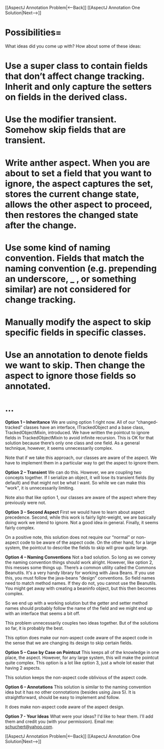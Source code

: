 [[AspectJ Annotation Problem|<--Back]] [[AspectJ Annotation One Solution|Next-->]]

# Possibilities=
What ideas did you come up with? How about some of these ideas:
# Use a super class to contain fields that don’t affect change tracking. Inherit and only capture the setters on fields in the derived class.
# Use the modifier transient. Somehow skip fields that are transient.
# Write anther aspect. When you are about to set a field that you want to ignore, the aspect captures the set, stores the current change state, allows the other aspect to proceed, then restores the changed state after the change.
# Use some kind of naming convention. Fields that match the naming convention (e.g. prepending an underscore, _ , or something similar) are not considered for change tracking.
# Manually modify the aspect to skip specific fields in specific classes.
# Use an annotation to denote fields we want to skip. Then change the aspect to ignore those fields so annotated.
# ...

**Option 1 – Inheritance**
We are using option 1 right now. All of our “changed-tracked” classes have an interface, ITrackedObject and a base class, TrackedObjectMixin, introduced. We have written the pointcut to ignore fields in TrackedObjectMixin to avoid infinite recursion. This is OK for that solution because there’s only one class and one field. As a general technique, however, it seems unnecessarily complex.

Note that if we take this approach, our classes are aware of the aspect. We have to implement them in a particular way to get the aspect to ignore them.

**Option 2 – Transient**
We can do this. However, we are coupling two concepts together. If I serialize an object, it will lose its transient fields (by default) and that might not be what I want. So while we can make this "work", it is unnecessarily limiting.

Note also that like option 1, our classes are aware of the aspect where they previously were not.

**Option 3 – Second Aspect**
First we would have to learn about aspect precedence. Second, while this work is fairly light-weight, we are basically doing work we intend to ignore. Not a good idea in general. Finally, it seems fairly complex.

On a positive note, this solution does not require our “normal” or non-aspect code to be aware of the aspect code. On the other hand, for a large system, the pointcut to describe the fields to skip will grow quite large.

**Option 4 – Naming Conventions**
Not a bad solution. So long as we convey the naming convention things should work alright. However, like option 2, this messes some things up. There’s a common utility called the Commons Beanutils. It's a very handy library for working with Java Beans. If you use this, you must follow the java-beans "design" conventions. So field names need to match method names. If they do not, you cannot use the Beanutils. You might get away with creating a beaninfo object, but this then becomes complex. 

So we end up with a working solution but the getter and setter method names should probably follow the name of the field and we might end up with an interface that seems a bit off. 

This problem unnecessarily couples two ideas together. But of the solutions so far, it is probably the best.

This option does make our non-aspect code aware of the aspect code in the sense that we are changing its design to skip certain fields.

**Option 5 – Case by Case on Pointcut**
This keeps all of the knowledge in one place, the aspect. However, for any large system, this will make the pointcut quite complex. This option is a lot like option 3, just a whole lot easier that having 2 aspects.

This solution keeps the non-aspect code oblivious of the aspect code.

**Option 6 – Annotations**
This solution is similar to the naming convention idea but it has no other connotations (besides using Java 5). It is straightforward, should be easy to implement and follow.

It does make non-aspect code aware of the aspect design.

**Option 7 - Your Ideas**
What were your ideas? I'd like to hear them. I'll add them and credit you (with your permission). Email me: schuchert@yahoo.com.

[[AspectJ Annotation Problem|<--Back]] [[AspectJ Annotation One Solution|Next-->]]